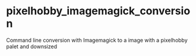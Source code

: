 pixelhobby_imagemagick_conversion
=================================

Command line conversion with Imagemagick to a image with a pixelhobby palet and downsized